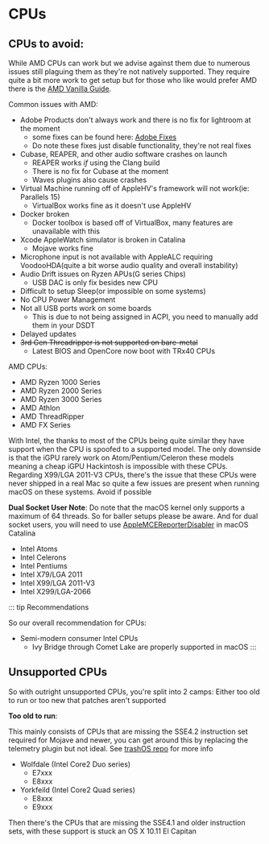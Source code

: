 # CPUs

## CPUs to avoid:

While AMD CPUs can work but we advise against them due to numerous issues still plaguing them as they're not natively supported. They require quite a bit more work to get setup but for those who like would prefer AMD there is the [AMD Vanilla Guide](https://vanilla.amd-osx.com). 

Common issues with AMD:
* Adobe Products don't always work and there is no fix for lightroom at the moment
   * some fixes can be found here: [Adobe Fixes](https://adobe.amd-osx.com/)
   * Do note these fixes just disable functionality, they're not real fixes
* Cubase, REAPER, and other audio software crashes on launch
   * REAPER works *if* using the Clang build
   * There is no fix for Cubase at the moment
   * Waves plugins also cause crashes
* Virtual Machine running off of AppleHV's framework will not work(ie: Parallels 15)
   * VirtualBox works fine as it doesn't use AppleHV
* Docker broken
   * Docker toolbox is based off of VirtualBox, many features are unavailable with this
* Xcode AppleWatch simulator is broken in Catalina
   * Mojave works fine
* Microphone input is not available with AppleALC requiring VoodooHDA(quite a bit worse audio quality and overall instability)
* Audio Drift issues on Ryzen APUs(G series Chips)
   * USB DAC is only fix besides new CPU
* Difficult to setup Sleep(or impossible on some systems)
* No CPU Power Management
* Not all USB ports work on some boards
   * This is due to not being assigned in ACPI, you need to manually add them in your DSDT
* Delayed updates
* ~~3rd Gen Threadripper is not supported on bare-metal~~
  * Latest BIOS and OpenCore now boot with TRx40 CPUs

AMD CPUs:
* AMD Ryzen 1000 Series
* AMD Ryzen 2000 Series
* AMD Ryzen 3000 Series
* AMD Athlon
* AMD ThreadRipper
* AMD FX Series

With Intel, the thanks to most of the CPUs being quite similar they have support when the CPU is spoofed to a supported model. The only downside is that the iGPU rarely work on Atom/Pentium/Celeron these models meaning a cheap iGPU Hackintosh is impossible with these CPUs. Regarding X99/LGA 2011-V3 CPUs, there's the issue that these CPUs were never shipped in a real Mac so quite a few issues are present when running macOS on these systems. Avoid if possible

**Dual Socket User Note**: Do note that the macOS kernel only supports a maximum of 64 threads. So for baller setups please be aware. And for dual socket users, you will need to use [AppleMCEReporterDisabler](https://github.com/acidanthera/bugtracker/files/3703498/AppleMCEReporterDisabler.kext.zip) in macOS Catalina

* Intel Atoms
* Intel Celerons
* Intel Pentiums
* Intel X79/LGA 2011
* Intel X99/LGA 2011-V3
* Intel X299/LGA-2066

::: tip Recommendations

So our overall recommendation for CPUs:

* Semi-modern consumer Intel CPUs
  * Ivy Bridge through Comet Lake are properly supported in macOS
:::

## Unsupported CPUs

So with outright unsupported CPUs, you're split into 2 camps: Either too old to run or too new that patches aren't supported

**Too old to run**:

This mainly consists of CPUs that are missing the SSE4.2 instruction set required for Mojave and newer, you can get around this by replacing the telemetry plugin but not ideal. See [trashOS repo](https://github.com/khronokernel/trashOS) for more info

* Wolfdale (Intel Core2 Duo series)
   * E7xxx
   * E8xxx
* Yorkfeild (Intel Core2 Quad series)
   * E8xxx
   * E9xxx

Then there's the CPUs that are missing the SSE4.1 and older instruction sets, with these support is stuck an OS X 10.11 El Capitan
